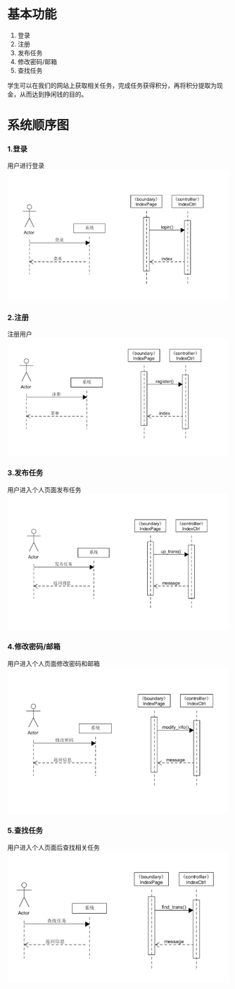 


# 基本功能

 1. 登录
 2. 注册
 3. 发布任务
 4. 修改密码/邮箱
 5. 查找任务
  
  
学生可以在我们的网站上获取相关任务，完成任务获得积分，再将积分提取为现金，从而达到挣闲钱的目的。
# 系统顺序图

### 1.登录
用户进行登录
![登录](./登录.png)

### 2.注册

注册用户
![注册](./注册.png)

### 3.发布任务
用户进入个人页面发布任务
![发布任务](./发布任务.png)

### 4.修改密码/邮箱

用户进入个人页面修改密码和邮箱
![修改](./修改密码.png)

### 5.查找任务

用户进入个人页面后查找相关任务
![查找任务](./查找任务.png)


